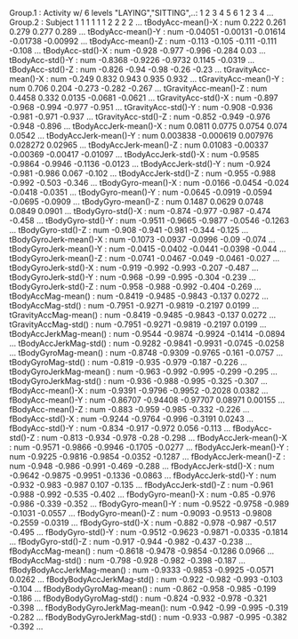 Group.1                    : Activity w/ 6 levels "LAYING","SITTING",..: 1 2 3 4 5 6 1 2 3 4 ...
 Group.2                    : Subject  1 1 1 1 1 1 2 2 2 2 ...
 tBodyAcc-mean()-X          : num  0.222 0.261 0.279 0.277 0.289 ...
 tBodyAcc-mean()-Y          : num  -0.04051 -0.00131 -0.01614 -0.01738 -0.00992 ...
 tBodyAcc-mean()-Z          : num  -0.113 -0.105 -0.111 -0.111 -0.108 ...
 tBodyAcc-std()-X           : num  -0.928 -0.977 -0.996 -0.284 0.03 ...
 tBodyAcc-std()-Y           : num  -0.8368 -0.9226 -0.9732 0.1145 -0.0319 ...
 tBodyAcc-std()-Z           : num  -0.826 -0.94 -0.98 -0.26 -0.23 ...
 tGravityAcc-mean()-X       : num  -0.249 0.832 0.943 0.935 0.932 ...
 tGravityAcc-mean()-Y       : num  0.706 0.204 -0.273 -0.282 -0.267 ...
 tGravityAcc-mean()-Z       : num  0.4458 0.332 0.0135 -0.0681 -0.0621 ...
 tGravityAcc-std()-X        : num  -0.897 -0.968 -0.994 -0.977 -0.951 ...
 tGravityAcc-std()-Y        : num  -0.908 -0.936 -0.981 -0.971 -0.937 ...
 tGravityAcc-std()-Z        : num  -0.852 -0.949 -0.976 -0.948 -0.896 ...
 tBodyAccJerk-mean()-X      : num  0.0811 0.0775 0.0754 0.074 0.0542 ...
 tBodyAccJerk-mean()-Y      : num  0.003838 -0.000619 0.007976 0.028272 0.02965 ...
 tBodyAccJerk-mean()-Z      : num  0.01083 -0.00337 -0.00369 -0.00417 -0.01097 ...
 tBodyAccJerk-std()-X       : num  -0.9585 -0.9864 -0.9946 -0.1136 -0.0123 ...
 tBodyAccJerk-std()-Y       : num  -0.924 -0.981 -0.986 0.067 -0.102 ...
 tBodyAccJerk-std()-Z       : num  -0.955 -0.988 -0.992 -0.503 -0.346 ...
 tBodyGyro-mean()-X         : num  -0.0166 -0.0454 -0.024 -0.0418 -0.0351 ...
 tBodyGyro-mean()-Y         : num  -0.0645 -0.0919 -0.0594 -0.0695 -0.0909 ...
 tBodyGyro-mean()-Z         : num  0.1487 0.0629 0.0748 0.0849 0.0901 ...
 tBodyGyro-std()-X          : num  -0.874 -0.977 -0.987 -0.474 -0.458 ...
 tBodyGyro-std()-Y          : num  -0.9511 -0.9665 -0.9877 -0.0546 -0.1263 ...
 tBodyGyro-std()-Z          : num  -0.908 -0.941 -0.981 -0.344 -0.125 ...
 tBodyGyroJerk-mean()-X     : num  -0.1073 -0.0937 -0.0996 -0.09 -0.074 ...
 tBodyGyroJerk-mean()-Y     : num  -0.0415 -0.0402 -0.0441 -0.0398 -0.044 ...
 tBodyGyroJerk-mean()-Z     : num  -0.0741 -0.0467 -0.049 -0.0461 -0.027 ...
 tBodyGyroJerk-std()-X      : num  -0.919 -0.992 -0.993 -0.207 -0.487 ...
 tBodyGyroJerk-std()-Y      : num  -0.968 -0.99 -0.995 -0.304 -0.239 ...
 tBodyGyroJerk-std()-Z      : num  -0.958 -0.988 -0.992 -0.404 -0.269 ...
 tBodyAccMag-mean()         : num  -0.8419 -0.9485 -0.9843 -0.137 0.0272 ...
 tBodyAccMag-std()          : num  -0.7951 -0.9271 -0.9819 -0.2197 0.0199 ...
 tGravityAccMag-mean()      : num  -0.8419 -0.9485 -0.9843 -0.137 0.0272 ...
 tGravityAccMag-std()       : num  -0.7951 -0.9271 -0.9819 -0.2197 0.0199 ...
 tBodyAccJerkMag-mean()     : num  -0.9544 -0.9874 -0.9924 -0.1414 -0.0894 ...
 tBodyAccJerkMag-std()      : num  -0.9282 -0.9841 -0.9931 -0.0745 -0.0258 ...
 tBodyGyroMag-mean()        : num  -0.8748 -0.9309 -0.9765 -0.161 -0.0757 ...
 tBodyGyroMag-std()         : num  -0.819 -0.935 -0.979 -0.187 -0.226 ...
 tBodyGyroJerkMag-mean()    : num  -0.963 -0.992 -0.995 -0.299 -0.295 ...
 tBodyGyroJerkMag-std()     : num  -0.936 -0.988 -0.995 -0.325 -0.307 ...
 fBodyAcc-mean()-X          : num  -0.9391 -0.9796 -0.9952 -0.2028 0.0382 ...
 fBodyAcc-mean()-Y          : num  -0.86707 -0.94408 -0.97707 0.08971 0.00155 ...
 fBodyAcc-mean()-Z          : num  -0.883 -0.959 -0.985 -0.332 -0.226 ...
 fBodyAcc-std()-X           : num  -0.9244 -0.9764 -0.996 -0.3191 0.0243 ...
 fBodyAcc-std()-Y           : num  -0.834 -0.917 -0.972 0.056 -0.113 ...
 fBodyAcc-std()-Z           : num  -0.813 -0.934 -0.978 -0.28 -0.298 ...
 fBodyAccJerk-mean()-X      : num  -0.9571 -0.9866 -0.9946 -0.1705 -0.0277 ...
 fBodyAccJerk-mean()-Y      : num  -0.9225 -0.9816 -0.9854 -0.0352 -0.1287 ...
 fBodyAccJerk-mean()-Z      : num  -0.948 -0.986 -0.991 -0.469 -0.288 ...
 fBodyAccJerk-std()-X       : num  -0.9642 -0.9875 -0.9951 -0.1336 -0.0863 ...
 fBodyAccJerk-std()-Y       : num  -0.932 -0.983 -0.987 0.107 -0.135 ...
 fBodyAccJerk-std()-Z       : num  -0.961 -0.988 -0.992 -0.535 -0.402 ...
 fBodyGyro-mean()-X         : num  -0.85 -0.976 -0.986 -0.339 -0.352 ...
 fBodyGyro-mean()-Y         : num  -0.9522 -0.9758 -0.989 -0.1031 -0.0557 ...
 fBodyGyro-mean()-Z         : num  -0.9093 -0.9513 -0.9808 -0.2559 -0.0319 ...
 fBodyGyro-std()-X          : num  -0.882 -0.978 -0.987 -0.517 -0.495 ...
 fBodyGyro-std()-Y          : num  -0.9512 -0.9623 -0.9871 -0.0335 -0.1814 ...
 fBodyGyro-std()-Z          : num  -0.917 -0.944 -0.982 -0.437 -0.238 ...
 fBodyAccMag-mean()         : num  -0.8618 -0.9478 -0.9854 -0.1286 0.0966 ...
 fBodyAccMag-std()          : num  -0.798 -0.928 -0.982 -0.398 -0.187 ...
 fBodyBodyAccJerkMag-mean() : num  -0.9333 -0.9853 -0.9925 -0.0571 0.0262 ...
 fBodyBodyAccJerkMag-std()  : num  -0.922 -0.982 -0.993 -0.103 -0.104 ...
 fBodyBodyGyroMag-mean()    : num  -0.862 -0.958 -0.985 -0.199 -0.186 ...
 fBodyBodyGyroMag-std()     : num  -0.824 -0.932 -0.978 -0.321 -0.398 ...
 fBodyBodyGyroJerkMag-mean(): num  -0.942 -0.99 -0.995 -0.319 -0.282 ...
 fBodyBodyGyroJerkMag-std() : num  -0.933 -0.987 -0.995 -0.382 -0.392 ...
